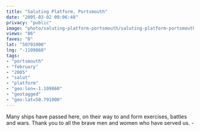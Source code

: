 ```yaml
---
title: "Saluting Platform, Portsmouth"
date: "2005-03-02 09:06:48"
privacy: "public"
image: "photo/saluting-platform-portsmouth/saluting-platform-portsmouth.jpg"
views: "86"
faves: "0"
lat: "50791000"
lng: "-1109860"
tags:
- "portsmouth"
- "february"
- "2005"
- "salut"
- "platform"
- "geo:lon=-1.109860"
- "geotagged"
- "geo:lat=50.791000"
---
```

Many ships have passed here, on their way to and form exercises, battles and wars. Thank you to all the brave men and women who have served us. - <a href="http://www.phillprice.com/2005/03/02/saluting-platform-portsmouth" rel="nofollow"></a>
